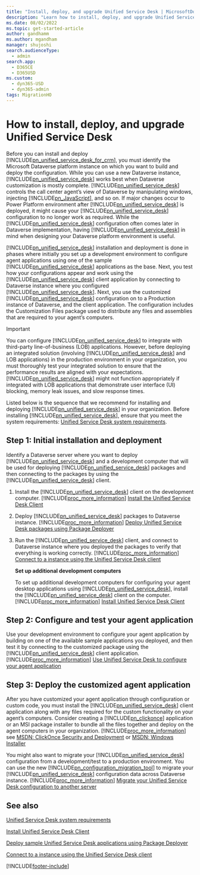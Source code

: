```yaml
---
title: "Install, deploy, and upgrade Unified Service Desk | MicrosoftDocs"
description: "Learn how to install, deploy, and upgrade Unified Service Desk, and also how to configure and deploy your agent application."
ms.date: 08/02/2022
ms.topic: get-started-article
author: gandhamm
ms.author: mgandham
manager: shujoshi
search.audienceType: 
  - admin
search.app: 
  - D365CE
  - D365USD
ms.custom: 
  - dyn365-USD
  - dyn365-admin
tags: MigrationHO
---
```

# How to install, deploy, and upgrade Unified Service Desk



Before you can install and deploy [!INCLUDE[pn_unified_service_desk_for_crm](../../includes/pn-unified-service-desk-for-crm.md)], you must identify the Microsoft Dataverse platform instance on which you want to build and deploy the configuration. While you can use a new Dataverse instance, [!INCLUDE[pn_unified_service_desk](../../includes/pn-unified-service-desk.md)] works best when Dataverse customization is mostly complete. [!INCLUDE[pn_unified_service_desk](../../includes/pn-unified-service-desk.md)] controls the call center agent’s view of Dataverse by manipulating windows, injecting [!INCLUDE[pn_JavaScript](../../includes/pn-javascript.md)], and so on. If major changes occur to Power Platform environment after [!INCLUDE[pn_unified_service_desk](../../includes/pn-unified-service-desk.md)] is deployed, it might cause your [!INCLUDE[pn_unified_service_desk](../../includes/pn-unified-service-desk.md)] configuration to no longer work as required. While the [!INCLUDE[pn_unified_service_desk](../../includes/pn-unified-service-desk.md)] configuration often comes later in Dataverse implementation, having [!INCLUDE[pn_unified_service_desk](../../includes/pn-unified-service-desk.md)] in mind when designing your Dataverse platform environment is useful.  
  
 [!INCLUDE[pn_unified_service_desk](../../includes/pn-unified-service-desk.md)] installation and deployment is done in phases where initially you set up a development environment to configure agent applications using one of the sample [!INCLUDE[pn_unified_service_desk](../../includes/pn-unified-service-desk.md)] applications as the base. Next, you test how your configurations appear and work using the [!INCLUDE[pn_unified_service_desk](../../includes/pn-unified-service-desk.md)] client application by connecting to Dataverse instance where you configured [!INCLUDE[pn_unified_service_desk](../../includes/pn-unified-service-desk.md)]. Next, you use the customized [!INCLUDE[pn_unified_service_desk](../../includes/pn-unified-service-desk.md)] configuration on to a Production instance of Dataverse, and the client application. The configuration includes the Customization Files package used to distribute any files and assemblies that are required to your agent’s computers. 
  
> [!IMPORTANT]
>  You can configure [!INCLUDE[pn_unified_service_desk](../../includes/pn-unified-service-desk.md)] to integrate with third-party line-of-business (LOB) applications. However, before deploying an integrated solution (involving [!INCLUDE[pn_unified_service_desk](../../includes/pn-unified-service-desk.md)] and LOB applications) in the production environment in your organization, you must thoroughly test your integrated solution to ensure that the performance results are aligned with your expectations. [!INCLUDE[pn_unified_service_desk](../../includes/pn-unified-service-desk.md)] might not function appropriately if integrated with LOB applications that demonstrate user interface (UI) blocking, memory leak issues, and slow response times.  
  
 Listed below is the sequence that we recommend for installing and deploying [!INCLUDE[pn_unified_service_desk](../../includes/pn-unified-service-desk.md)] in your organization. Before installing [!INCLUDE[pn_unified_service_desk](../../includes/pn-unified-service-desk.md)], ensure that you meet the system requirements: [Unified Service Desk system requirements](../../unified-service-desk/admin/unified-service-desk-system-requirements.md).  
  
## Step 1: Initial installation and deployment  
 Identify a Dataverse server where you want to deploy [!INCLUDE[pn_unified_service_desk](../../includes/pn-unified-service-desk.md)] and a development computer that will be used for deploying [!INCLUDE[pn_unified_service_desk](../../includes/pn-unified-service-desk.md)] packages and then connecting to the packages by using the [!INCLUDE[pn_unified_service_desk](../../includes/pn-unified-service-desk.md)] client.  
  
1. Install the [!INCLUDE[pn_unified_service_desk](../../includes/pn-unified-service-desk.md)] client on the development computer. [!INCLUDE[proc_more_information](../../includes/proc-more-information.md)] [Install the Unified Service Desk Client](../../unified-service-desk/admin/install-upgrade-unified-service-desk-client.md)  
  
2. Deploy [!INCLUDE[pn_unified_service_desk](../../includes/pn-unified-service-desk.md)] packages to Dataverse instance. [!INCLUDE[proc_more_information](../../includes/proc-more-information.md)] [Deploy Unified Service Desk packages using Package Deployer](../../unified-service-desk/admin/deploy-sample-unified-service-desk-applications-using-package-deployer.md)  
  
3. Run the [!INCLUDE[pn_unified_service_desk](../../includes/pn-unified-service-desk.md)] client, and connect to Dataverse instance where you deployed the packages to verify that everything is working correctly. [!INCLUDE[proc_more_information](../../includes/proc-more-information.md)] [Connect to a instance using the Unified Service Desk client](../../unified-service-desk/admin/connect-dynamics-365-instance-using-unified-service-desk-client.md)  
  
   **Set up additional development computers**  

   To set up additional development computers for configuring your agent desktop applications using [!INCLUDE[pn_unified_service_desk](../../includes/pn-unified-service-desk.md)], install the [!INCLUDE[pn_unified_service_desk](../../includes/pn-unified-service-desk.md)] client on the computer. [!INCLUDE[proc_more_information](../../includes/proc-more-information.md)] [Install Unified Service Desk Client](../../unified-service-desk/admin/install-upgrade-deploy-unified-service-desk.md)  
  
## Step 2: Configure and test your agent application  
 Use your development environment to configure your agent application by building on one of the available sample applications you deployed, and then test it by connecting to the customized package using the [!INCLUDE[pn_unified_service_desk](../../includes/pn-unified-service-desk.md)] client application. [!INCLUDE[proc_more_information](../../includes/proc-more-information.md)] [Use Unified Service Desk to configure your agent application](../../unified-service-desk/configure-agent-application-unified-service-desk.md)  
  
## Step 3: Deploy the customized agent application  
 After you have customized your agent application through configuration or custom code, you must install the [!INCLUDE[pn_unified_service_desk](../../includes/pn-unified-service-desk.md)] client application along with any files required for the custom functionality on your agent’s computers. Consider creating a [!INCLUDE[pn_clickonce](../../includes/pn-clickonce.md)] application or an MSI package installer to bundle all the files together and deploy on the agent computers in your organization. [!INCLUDE[proc_more_information](../../includes/proc-more-information.md)] see [MSDN: ClickOnce Security and Deployment](/previous-versions/visualstudio/visual-studio-2015/deployment/clickonce-security-and-deployment) or [MSDN: Windows Installer](https://msdn.microsoft.com/library/cc185688\(v=vs.85\).aspx)  
  
 You might also want to migrate your [!INCLUDE[pn_unified_service_desk](../../includes/pn-unified-service-desk.md)] configuration from a development/test to a production environment. You can use the new [!INCLUDE[pn_configuration_migration_tool](../../includes/pn-configuration-migration-tool.md)] to migrate your [!INCLUDE[pn_unified_service_desk](../../includes/pn-unified-service-desk.md)] configuration data across Dataverse instance. [!INCLUDE[proc_more_information](../../includes/proc-more-information.md)] [Migrate your Unified Service Desk configuration to another server](../../unified-service-desk/admin/migrate-unified-service-desk-configuration-dynamics-365-server.md)  
    
  
## See also  
 [Unified Service Desk system requirements](../../unified-service-desk/admin/unified-service-desk-system-requirements.md)  
  
 [Install Unified Service Desk Client](../../unified-service-desk/admin/install-upgrade-unified-service-desk-client.md)  
  
 [Deploy sample Unified Service Desk applications using Package Deployer](../../unified-service-desk/admin/deploy-sample-unified-service-desk-applications-using-package-deployer.md)  
  
 [Connect to a instance using the Unified Service Desk client](../../unified-service-desk/admin/connect-dynamics-365-instance-using-unified-service-desk-client.md)   
 


[!INCLUDE[footer-include](../../includes/footer-banner.md)]
